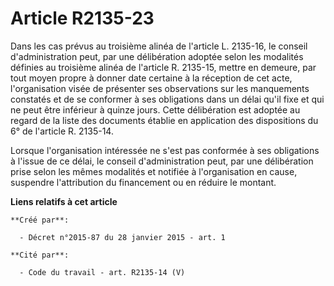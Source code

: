 # Article R2135-23

Dans les cas prévus au troisième alinéa de l'article L. 2135-16, le conseil d'administration peut, par une délibération
adoptée selon les modalités définies au troisième alinéa de l'article R. 2135-15, mettre en demeure, par tout moyen propre à
donner date certaine à la réception de cet acte, l'organisation visée de présenter ses observations sur les manquements
constatés et de se conformer à ses obligations dans un délai qu'il fixe et qui ne peut être inférieur à quinze jours. Cette
délibération est adoptée au regard de la liste des documents établie en application des dispositions du 6° de l'article R.
2135-14.

Lorsque l'organisation intéressée ne s'est pas conformée à ses obligations à l'issue de ce délai, le conseil d'administration
peut, par une délibération prise selon les mêmes modalités et notifiée à l'organisation en cause, suspendre l'attribution du
financement ou en réduire le montant.

**Liens relatifs à cet article**

	**Créé par**:

	  - Décret n°2015-87 du 28 janvier 2015 - art. 1

	**Cité par**:

	  - Code du travail - art. R2135-14 (V)
